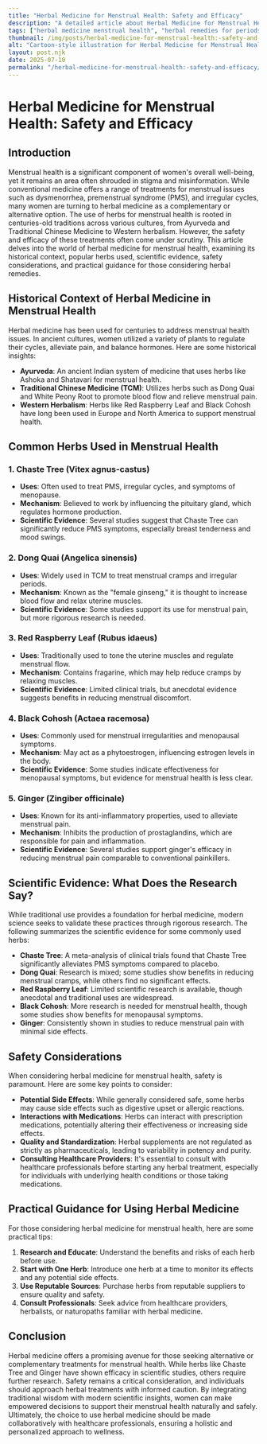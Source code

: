 ```yaml
---
title: "Herbal Medicine for Menstrual Health: Safety and Efficacy"
description: "A detailed article about Herbal Medicine for Menstrual Health: Safety and Efficacy."
tags: ["herbal medicine menstrual health", "herbal remedies for periods", "menstrual health natural treatments", "herbal supplements for menstrual health", "natural remedies menstrual cycle"]
thumbnail: /img/posts/herbal-medicine-for-menstrual-health:-safety-and-efficacy.webp
alt: "Cartoon-style illustration for Herbal Medicine for Menstrual Health: Safety and Efficacy"
layout: post.njk
date: 2025-07-10
permalink: "/herbal-medicine-for-menstrual-health:-safety-and-efficacy/"
---
```


# Herbal Medicine for Menstrual Health: Safety and Efficacy

## Introduction

Menstrual health is a significant component of women's overall well-being, yet it remains an area often shrouded in stigma and misinformation. While conventional medicine offers a range of treatments for menstrual issues such as dysmenorrhea, premenstrual syndrome (PMS), and irregular cycles, many women are turning to herbal medicine as a complementary or alternative option. The use of herbs for menstrual health is rooted in centuries-old traditions across various cultures, from Ayurveda and Traditional Chinese Medicine to Western herbalism. However, the safety and efficacy of these treatments often come under scrutiny. This article delves into the world of herbal medicine for menstrual health, examining its historical context, popular herbs used, scientific evidence, safety considerations, and practical guidance for those considering herbal remedies.

## Historical Context of Herbal Medicine in Menstrual Health

Herbal medicine has been used for centuries to address menstrual health issues. In ancient cultures, women utilized a variety of plants to regulate their cycles, alleviate pain, and balance hormones. Here are some historical insights:

- **Ayurveda**: An ancient Indian system of medicine that uses herbs like Ashoka and Shatavari for menstrual health.
- **Traditional Chinese Medicine (TCM)**: Utilizes herbs such as Dong Quai and White Peony Root to promote blood flow and relieve menstrual pain.
- **Western Herbalism**: Herbs like Red Raspberry Leaf and Black Cohosh have long been used in Europe and North America to support menstrual health.

## Common Herbs Used in Menstrual Health

### 1. Chaste Tree (Vitex agnus-castus)

- **Uses**: Often used to treat PMS, irregular cycles, and symptoms of menopause.
- **Mechanism**: Believed to work by influencing the pituitary gland, which regulates hormone production.
- **Scientific Evidence**: Several studies suggest that Chaste Tree can significantly reduce PMS symptoms, especially breast tenderness and mood swings.

### 2. Dong Quai (Angelica sinensis)

- **Uses**: Widely used in TCM to treat menstrual cramps and irregular periods.
- **Mechanism**: Known as the "female ginseng," it is thought to increase blood flow and relax uterine muscles.
- **Scientific Evidence**: Some studies support its use for menstrual pain, but more rigorous research is needed.

### 3. Red Raspberry Leaf (Rubus idaeus)

- **Uses**: Traditionally used to tone the uterine muscles and regulate menstrual flow.
- **Mechanism**: Contains fragarine, which may help reduce cramps by relaxing muscles.
- **Scientific Evidence**: Limited clinical trials, but anecdotal evidence suggests benefits in reducing menstrual discomfort.

### 4. Black Cohosh (Actaea racemosa)

- **Uses**: Commonly used for menstrual irregularities and menopausal symptoms.
- **Mechanism**: May act as a phytoestrogen, influencing estrogen levels in the body.
- **Scientific Evidence**: Some studies indicate effectiveness for menopausal symptoms, but evidence for menstrual health is less clear.

### 5. Ginger (Zingiber officinale)

- **Uses**: Known for its anti-inflammatory properties, used to alleviate menstrual pain.
- **Mechanism**: Inhibits the production of prostaglandins, which are responsible for pain and inflammation.
- **Scientific Evidence**: Several studies support ginger's efficacy in reducing menstrual pain comparable to conventional painkillers.

## Scientific Evidence: What Does the Research Say?

While traditional use provides a foundation for herbal medicine, modern science seeks to validate these practices through rigorous research. The following summarizes the scientific evidence for some commonly used herbs:

- **Chaste Tree**: A meta-analysis of clinical trials found that Chaste Tree significantly alleviates PMS symptoms compared to placebo.
- **Dong Quai**: Research is mixed; some studies show benefits in reducing menstrual cramps, while others find no significant effects.
- **Red Raspberry Leaf**: Limited scientific research is available, though anecdotal and traditional uses are widespread.
- **Black Cohosh**: More research is needed for menstrual health, though some studies show benefits for menopausal symptoms.
- **Ginger**: Consistently shown in studies to reduce menstrual pain with minimal side effects.

## Safety Considerations

When considering herbal medicine for menstrual health, safety is paramount. Here are some key points to consider:

- **Potential Side Effects**: While generally considered safe, some herbs may cause side effects such as digestive upset or allergic reactions.
- **Interactions with Medications**: Herbs can interact with prescription medications, potentially altering their effectiveness or increasing side effects.
- **Quality and Standardization**: Herbal supplements are not regulated as strictly as pharmaceuticals, leading to variability in potency and purity.
- **Consulting Healthcare Providers**: It's essential to consult with healthcare professionals before starting any herbal treatment, especially for individuals with underlying health conditions or those taking medications.

## Practical Guidance for Using Herbal Medicine

For those considering herbal medicine for menstrual health, here are some practical tips:

1. **Research and Educate**: Understand the benefits and risks of each herb before use.
2. **Start with One Herb**: Introduce one herb at a time to monitor its effects and any potential side effects.
3. **Use Reputable Sources**: Purchase herbs from reputable suppliers to ensure quality and safety.
4. **Consult Professionals**: Seek advice from healthcare providers, herbalists, or naturopaths familiar with herbal medicine.

## Conclusion

Herbal medicine offers a promising avenue for those seeking alternative or complementary treatments for menstrual health. While herbs like Chaste Tree and Ginger have shown efficacy in scientific studies, others require further research. Safety remains a critical consideration, and individuals should approach herbal treatments with informed caution. By integrating traditional wisdom with modern scientific insights, women can make empowered decisions to support their menstrual health naturally and safely. Ultimately, the choice to use herbal medicine should be made collaboratively with healthcare professionals, ensuring a holistic and personalized approach to wellness.
